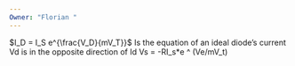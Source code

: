 ```yaml
---
Owner: "Florian "
---
```

$I_D = I_S e^{\frac{V_D}{mV_T}}$
Is the equation of an ideal diode’s current
Vd is in the opposite direction of Id
Vs = -RI_s*e ^ (Ve/mV_t)